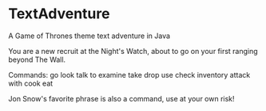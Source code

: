 # TextAdventure
A Game of Thrones theme text adventure in Java

You are a new recruit at the Night's Watch, about to go on your first ranging beyond The Wall.

Commands:
go <direction>
look
talk to <person>
examine <object>
take <object>
drop <object>
use <object>
check inventory
attack <enemy> with <item>
cook <food>
eat <food>


Jon Snow's favorite phrase is also a command, use at your own risk!
